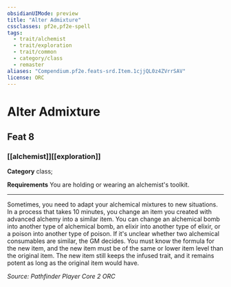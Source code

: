 ```yaml
---
obsidianUIMode: preview
title: "Alter Admixture"
cssclasses: pf2e,pf2e-spell
tags:
  - trait/alchemist
  - trait/exploration
  - trait/common
  - category/class
  - remaster
aliases: "Compendium.pf2e.feats-srd.Item.1cjjQL0z4ZVrrSAV"
license: ORC
---
```

# Alter Admixture
## Feat 8
### [[alchemist]][[exploration]]

**Category** class; 




**Requirements** You are holding or wearing an alchemist's toolkit.

* * *

Sometimes, you need to adapt your alchemical mixtures to new situations. In a process that takes 10 minutes, you change an item you created with advanced alchemy into a similar item. You can change an alchemical bomb into another type of alchemical bomb, an elixir into another type of elixir, or a poison into another type of poison. If it's unclear whether two alchemical consumables are similar, the GM decides. You must know the formula for the new item, and the new item must be of the same or lower item level than the original item. The new item still keeps the infused trait, and it remains potent as long as the original item would have.

*Source: Pathfinder Player Core 2*
*ORC*